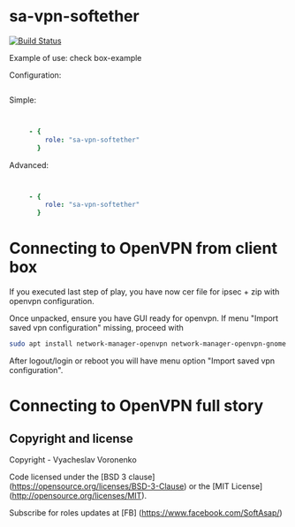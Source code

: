 sa-vpn-softether
================

[![Build Status](https://travis-ci.org/softasap/sa-vpn-softether.svg?branch=master)](https://travis-ci.org/softasap/sa-vpn-softether)


Example of use: check box-example

Configuration:
```YAML

```

Simple:

```YAML


     - {
         role: "sa-vpn-softether"
       }

```


Advanced:

```YAML


     - {
         role: "sa-vpn-softether"
       }

```


Connecting to OpenVPN from client box
=====================================

If you executed last step of play, you have now cer file for ipsec + zip with openvpn configuration.

Once unpacked, ensure you have GUI ready for openvpn. If menu "Import saved vpn configuration" missing, proceed with


```bash
sudo apt install network-manager-openvpn network-manager-openvpn-gnome network-manager-pptp network-manager-vpnc
```

After logout/login or reboot you will have menu option "Import saved vpn configuration".


Connecting to OpenVPN full story
================================




Copyright and license
---------------------

Copyright - Vyacheslav Voronenko

Code licensed under the [BSD 3 clause] (https://opensource.org/licenses/BSD-3-Clause) or the [MIT License] (http://opensource.org/licenses/MIT).

Subscribe for roles updates at [FB] (https://www.facebook.com/SoftAsap/)
